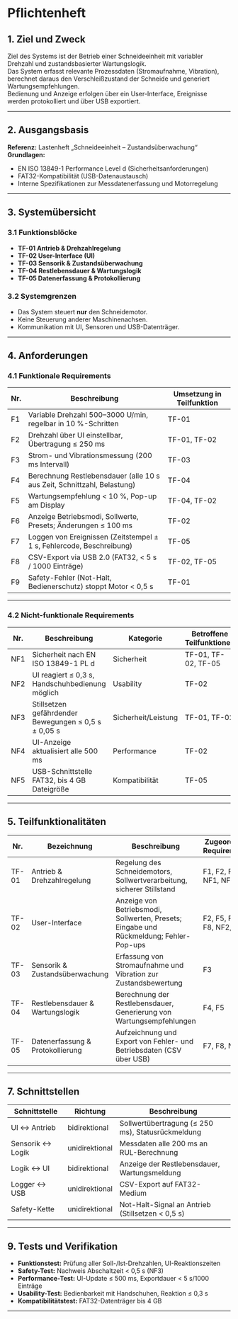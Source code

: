 # Pflichtenheft  

## 1. Ziel und Zweck
Ziel des Systems ist der Betrieb einer Schneideeinheit mit variabler Drehzahl und zustandsbasierter Wartungslogik.  
Das System erfasst relevante Prozessdaten (Stromaufnahme, Vibration), berechnet daraus den Verschleißzustand der Schneide und generiert Wartungsempfehlungen.  
Bedienung und Anzeige erfolgen über ein User-Interface, Ereignisse werden protokolliert und über USB exportiert.  

---

## 2. Ausgangsbasis
**Referenz:** Lastenheft „Schneideeinheit – Zustandsüberwachung“  
**Grundlagen:**  
- EN ISO 13849-1 Performance Level d (Sicherheitsanforderungen)  
- FAT32-Kompatibilität (USB-Datenaustausch)  
- Interne Spezifikationen zur Messdatenerfassung und Motorregelung  

---

## 3. Systemübersicht

### 3.1 Funktionsblöcke
- **TF-01 Antrieb & Drehzahlregelung**  
- **TF-02 User-Interface (UI)**  
- **TF-03 Sensorik & Zustandsüberwachung**  
- **TF-04 Restlebensdauer & Wartungslogik**  
- **TF-05 Datenerfassung & Protokollierung**

### 3.2 Systemgrenzen
- Das System steuert **nur** den Schneidemotor.  
- Keine Steuerung anderer Maschinenachsen.  
- Kommunikation mit UI, Sensoren und USB-Datenträger.

---

## 4. Anforderungen

### 4.1 Funktionale Requirements

| Nr. | Beschreibung | Umsetzung in Teilfunktion |
|-----|---------------|----------------------------|
| F1 | Variable Drehzahl 500–3000 U/min, regelbar in 10 %-Schritten | TF-01 |
| F2 | Drehzahl über UI einstellbar, Übertragung ≤ 250 ms | TF-01, TF-02 |
| F3 | Strom- und Vibrationsmessung (200 ms Intervall) | TF-03 |
| F4 | Berechnung Restlebensdauer (alle 10 s aus Zeit, Schnittzahl, Belastung) | TF-04 |
| F5 | Wartungsempfehlung < 10 %, Pop-up am Display | TF-04, TF-02 |
| F6 | Anzeige Betriebsmodi, Sollwerte, Presets; Änderungen ≤ 100 ms | TF-02 |
| F7 | Loggen von Ereignissen (Zeitstempel ± 1 s, Fehlercode, Beschreibung) | TF-05 |
| F8 | CSV-Export via USB 2.0 (FAT32, < 5 s / 1000 Einträge) | TF-02, TF-05 |
| F9 | Safety-Fehler (Not-Halt, Bedienerschutz) stoppt Motor < 0,5 s | TF-01 |

---

### 4.2 Nicht-funktionale Requirements

| Nr. | Beschreibung | Kategorie | Betroffene Teilfunktionen |
|-----|---------------|------------|----------------------------|
| NF1 | Sicherheit nach EN ISO 13849-1 PL d | Sicherheit | TF-01, TF-02, TF-05 |
| NF2 | UI reagiert ≤ 0,3 s, Handschuhbedienung möglich | Usability | TF-02 |
| NF3 | Stillsetzen gefährdender Bewegungen ≤ 0,5 s ± 0,05 s | Sicherheit/Leistung | TF-01, TF-02 |
| NF4 | UI-Anzeige aktualisiert alle 500 ms | Performance | TF-02 |
| NF5 | USB-Schnittstelle FAT32, bis 4 GB Dateigröße | Kompatibilität | TF-05 |

---

## 5. Teilfunktionalitäten

| Nr. | Bezeichnung | Beschreibung | Zugeordnete Requirements |
|-----|--------------|---------------|----------------------------|
| TF-01 | Antrieb & Drehzahlregelung | Regelung des Schneidemotors, Sollwertverarbeitung, sicherer Stillstand | F1, F2, F9, NF1, NF3 |
| TF-02 | User-Interface | Anzeige von Betriebsmodi, Sollwerten, Presets; Eingabe und Rückmeldung; Fehler-Pop-ups | F2, F5, F6, F8, NF2, NF4 |
| TF-03 | Sensorik & Zustandsüberwachung | Erfassung von Stromaufnahme und Vibration zur Zustandsbewertung | F3 |
| TF-04 | Restlebensdauer & Wartungslogik | Berechnung der Restlebensdauer, Generierung von Wartungsempfehlungen | F4, F5 |
| TF-05 | Datenerfassung & Protokollierung | Aufzeichnung und Export von Fehler- und Betriebsdaten (CSV über USB) | F7, F8, NF5 |

---

## 7. Schnittstellen

| Schnittstelle | Richtung | Beschreibung |
|----------------|-----------|---------------|
| UI ↔ Antrieb | bidirektional | Sollwertübertragung (≤ 250 ms), Statusrückmeldung |
| Sensorik ↔ Logik | unidirektional | Messdaten alle 200 ms an RUL-Berechnung |
| Logik ↔ UI | bidirektional | Anzeige der Restlebensdauer, Wartungsmeldung |
| Logger ↔ USB | unidirektional | CSV-Export auf FAT32-Medium |
| Safety-Kette | unidirektional | Not-Halt-Signal an Antrieb (Stillsetzen < 0,5 s) |

---

## 9. Tests und Verifikation
- **Funktionstest:** Prüfung aller Soll-/Ist-Drehzahlen, UI-Reaktionszeiten  
- **Safety-Test:** Nachweis Abschaltzeit < 0,5 s (NF3)  
- **Performance-Test:** UI-Update ≤ 500 ms, Exportdauer < 5 s/1000 Einträge  
- **Usability-Test:** Bedienbarkeit mit Handschuhen, Reaktion ≤ 0,3 s  
- **Kompatibilitätstest:** FAT32-Datenträger bis 4 GB  

---

